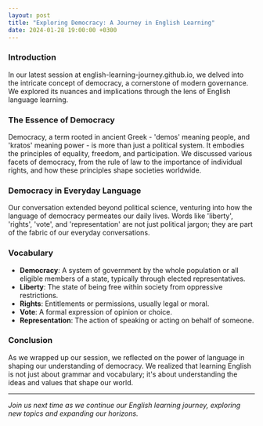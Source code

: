 ```yaml
---
layout: post
title: "Exploring Democracy: A Journey in English Learning"
date: 2024-01-28 19:00:00 +0300
---
```


### Introduction
In our latest session at english-learning-journey.github.io, we delved into the intricate concept of democracy, a cornerstone of modern governance. We explored its nuances and implications through the lens of English language learning.

### The Essence of Democracy
Democracy, a term rooted in ancient Greek - 'demos' meaning people, and 'kratos' meaning power - is more than just a political system. It embodies the principles of equality, freedom, and participation. We discussed various facets of democracy, from the rule of law to the importance of individual rights, and how these principles shape societies worldwide.

### Democracy in Everyday Language
Our conversation extended beyond political science, venturing into how the language of democracy permeates our daily lives. Words like 'liberty', 'rights', 'vote', and 'representation' are not just political jargon; they are part of the fabric of our everyday conversations.

### Vocabulary
- **Democracy**: A system of government by the whole population or all eligible members of a state, typically through elected representatives.
- **Liberty**: The state of being free within society from oppressive restrictions.
- **Rights**: Entitlements or permissions, usually legal or moral.
- **Vote**: A formal expression of opinion or choice.
- **Representation**: The action of speaking or acting on behalf of someone.

### Conclusion
As we wrapped up our session, we reflected on the power of language in shaping our understanding of democracy. We realized that learning English is not just about grammar and vocabulary; it's about understanding the ideas and values that shape our world.

---

*Join us next time as we continue our English learning journey, exploring new topics and expanding our horizons.*